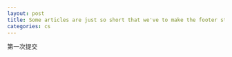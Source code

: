 ```yaml
---
layout: post
title: Some articles are just so short that we've to make the footer stick
categories: cs
---
```


第一次提交
